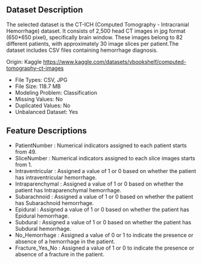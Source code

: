 ## Dataset Description

The selected dataset is the CT-ICH (Computed Tomography - Intracranial Hemorrhage) dataset. It consists of 2,500 head CT images in jpg format (650*650 pixel), specifically brain window. These images belong to 82 different patients, with approximately 30 image slices per patient.The dataset includes CSV files containing hemorrhage diagnosis. 

Origin: Kaggle https://www.kaggle.com/datasets/vbookshelf/computed-tomography-ct-images

* File Types: CSV, JPG
* File Size: 118.7 MB
* Modeling Problem: Classification
* Missing Values: No
* Duplicated Values: No
* Unbalanced Dataset: Yes 

## Feature Descriptions

* PatientNumber : Numerical indicators assigned to each patient starts from 49.
* SliceNumber :  Numerical indicators assigned to each slice images starts from 1. 
* Intraventricular : Assigned a value of 1 or 0 based on whether the patient has intraventricular hemorrhage.
* Intraparenchymal : Assigned a value of 1 or 0 based on whether the patient has Intraparenchymal hemorrhage.
* Subarachnoid : Assigned a value of 1 or 0 based on whether the patient has Subarachnoid hemorrhage.
* Epidural : Assigned a value of 1 or 0 based on whether the patient has Epidural hemorrhage.
* Subdural : Assigned a value of 1 or 0 based on whether the patient has Subdural hemorrhage.
* No_Hemorrhage : Assigned a value of 0 or 1 to indicate the presence or absence of a hemorrhage in the patient.
* Fracture_Yes_No : Assigned a value of 1 or 0 to indicate the presence or absence of a fracture in the patient.



